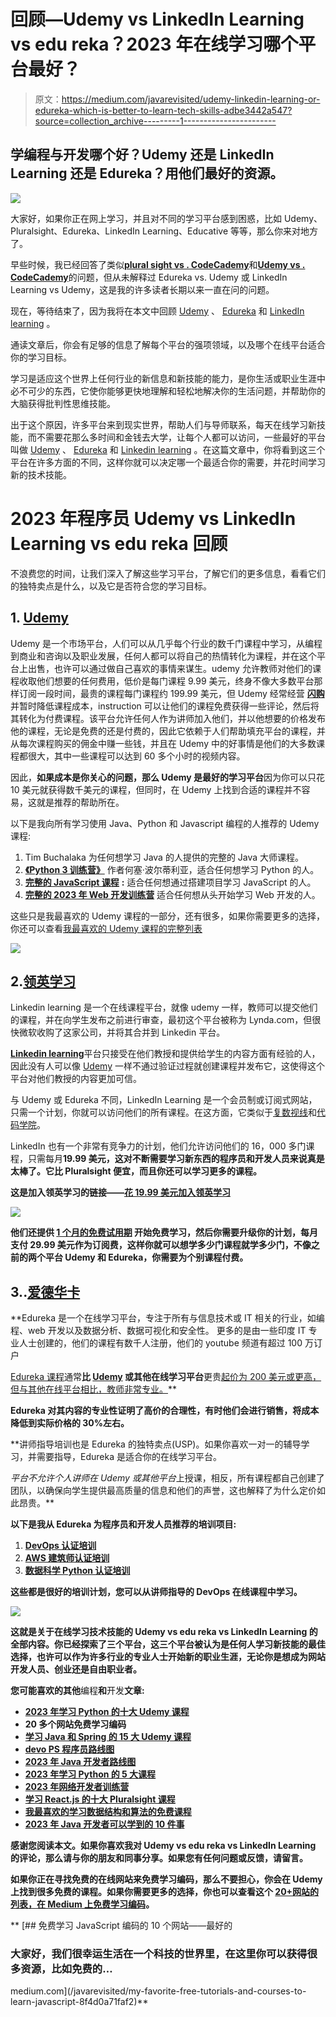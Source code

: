 # 回顾—Udemy vs LinkedIn Learning vs edu reka？2023 年在线学习哪个平台最好？

> 原文：<https://medium.com/javarevisited/udemy-linkedin-learning-or-edureka-which-is-better-to-learn-tech-skills-adbe3442a547?source=collection_archive---------1----------------------->

## 学编程与开发哪个好？Udemy 还是 LinkedIn Learning 还是 Edureka？用他们最好的资源。

[![](img/9e0b0d1043d656a5e87e6acb671ac867.png)](https://click.linksynergy.com/deeplink?id=JVFxdTr9V80&mid=39197&murl=https%3A%2F%2Fwww.udemy.com%2F)

大家好，如果你正在网上学习，并且对不同的学习平台感到困惑，比如 Udemy、Pluralsight、Edureka、LinkedIn Learning、Educative 等等，那么你来对地方了。

早些时候，我已经回答了类似[**plural sight vs . CodeCademy**](/javarevisited/codecademy-or-pluralsight-which-is-a-better-platform-to-learn-coding-skills-59251a080642)和[**Udemy vs . CodeCademy**](/javarevisited/pluralsight-or-udemy-d9a94d2e8ee)的问题，但从未解释过 Edureka vs. Udemy 或 LinkedIn Learning vs Udemy，这是我的许多读者长期以来一直在问的问题。

现在，等待结束了，因为我将在本文中回顾 [Udemy](https://click.linksynergy.com/deeplink?id=JVFxdTr9V80&mid=42536&murl=https%3A%2F%2Fwww.edureka.co%2F&LSNSUBSITE=LSNSUBSITE) 、 [Edureka](https://click.linksynergy.com/deeplink?id=JVFxdTr9V80&mid=42536&murl=https%3A%2F%2Fwww.edureka.co%2F&LSNSUBSITE=LSNSUBSITE) 和 [LinkedIn learning](http://linkedin-learning.pxf.io/c/1193463/449670/8005) 。

通读文章后，你会有足够的信息了解每个平台的强项领域，以及哪个在线平台适合你的学习目标。

学习是适应这个世界上任何行业的新信息和新技能的能力，是你生活或职业生涯中必不可少的东西，它使你能够更快地理解和轻松地解决你的生活问题，并帮助你的大脑获得批判性思维技能。

出于这个原因，许多平台来到现实世界，帮助人们与导师联系，每天在线学习新技能，而不需要花那么多时间和金钱去大学，让每个人都可以访问，一些最好的平台叫做 [Udemy](https://click.linksynergy.com/deeplink?id=JVFxdTr9V80&mid=39197&murl=https%3A%2F%2Fwww.udemy.com%2F) 、 [Edureka](https://click.linksynergy.com/deeplink?id=JVFxdTr9V80&mid=42536&murl=https%3A%2F%2Fwww.edureka.co%2F&LSNSUBSITE=LSNSUBSITE) 和 [Linkedin learning](http://linkedin-learning.pxf.io/c/1193463/449670/8005) 。在这篇文章中，你将看到这三个平台在许多方面的不同，这样你就可以决定哪一个最适合你的需要，并花时间学习新的技术技能。

# 2023 年程序员 Udemy vs LinkedIn Learning vs edu reka 回顾

不浪费您的时间，让我们深入了解这些学习平台，了解它们的更多信息，看看它们的独特卖点是什么，以及它是否符合您的学习目标。

## 1. [Udemy](https://click.linksynergy.com/deeplink?id=JVFxdTr9V80&mid=39197&murl=https%3A%2F%2Fwww.udemy.com%2F)

Udemy 是一个市场平台，人们可以从几乎每个行业的数千门课程中学习，从编程到商业和咨询以及职业发展，任何人都可以将自己的热情转化为课程，并在这个平台上出售，也许可以通过做自己喜欢的事情来谋生。udemy 允许教师对他们的课程收取他们想要的任何费用，低价是每门课程 9.99 美元，终身不像大多数平台那样订阅一段时间，最贵的课程每门课程约 199.99 美元，但 Udemy 经常经营 [**闪购**](https://click.linksynergy.com/deeplink?id=CuIbQrBnhiw&mid=39197&murl=https%3A%2F%2Fwww.udemy.com%2F) 并暂时降低课程成本，instruction 可以让他们的课程免费获得一些评论，然后将其转化为付费课程。该平台允许任何人作为讲师加入他们，并以他想要的价格发布他的课程，无论是免费的还是付费的，因此它依赖于人们帮助填充平台的课程，并从每次课程购买的佣金中赚一些钱，并且在 Udemy 中的好事情是他们的大多数课程都很大，其中一些课程可以达到 60 多个小时的视频内容。

因此，**如果成本是你关心的问题，那么 Udemy 是最好的学习平台**因为你可以只花 10 美元就获得数千美元的课程，但同时，在 Udemy 上找到合适的课程并不容易，这就是推荐的帮助所在。

以下是我向所有学习使用 Java、Python 和 Javascript 编程的人推荐的 Udemy 课程:

1.  Tim Buchalaka 为任何想学习 Java 的人提供的完整的 Java 大师课程。
2.  [**《Python 3 训练营》**](http://bit.ly/2ysqzDa) 作者何塞·波尔蒂利亚，适合任何想学习 Python 的人。
3.  [**完整的 JavaScript 课程**](http://bit.ly/2ytow1z) **:** 适合任何想通过搭建项目学习 JavaScript 的人。
4.  [**完整的 2023 年 Web 开发训练营**](https://click.linksynergy.com/deeplink?id=JVFxdTr9V80&mid=39197&murl=https%3A%2F%2Fwww.udemy.com%2Fcourse%2Fthe-complete-web-development-bootcamp%2F) 适合任何想从头开始学习 Web 开发的人。

这些只是我最喜欢的 Udemy 课程的一部分，还有很多，如果你需要更多的选择，你还可以查看[我最喜欢的 Udemy 课程的完整列表](/javarevisited/15-best-udemy-courses-programmers-can-buy-on-black-friday-and-cyber-monday-2020-a803874f41d9)

[![](img/119879243cd6fed55053e97a6d7b6f5f.png)](https://click.linksynergy.com/deeplink?id=CuIbQrBnhiw&mid=39197&murl=https%3A%2F%2Fwww.udemy.com%2F)

## 2.[领英学习](http://linkedin-learning.pxf.io/c/1193463/449670/8005)

Linkedin learning 是一个在线课程平台，就像 udemy 一样，教师可以提交他们的课程，并在向学生发布之前进行审查，最初这个平台被称为 Lynda.com，但很快微软收购了这家公司，并将其合并到 Linkedin 平台。

[**Linkedin learning**](http://linkedin-learning.pxf.io/c/1193463/449670/8005)平台只接受在他们教授和提供给学生的内容方面有经验的人，因此没有人可以像 [Udemy](https://click.linksynergy.com/deeplink?id=CuIbQrBnhiw&mid=39197&murl=https%3A%2F%2Fwww.udemy.com%2F) 一样不通过验证过程就创建课程并发布它，这使得这个平台对他们教授的内容更加可信。

与 Udemy 或 Edureka 不同，LinkedIn Learning 是一个会员制或订阅式网站，只需一个计划，你就可以访问他们的所有课程。在这方面，它类似于[复数视线](https://pluralsight.pxf.io/c/1193463/424552/7490?u=https%3A%2F%2Fwww.pluralsight.com)和[代码学院](https://bit.ly/codecademypro)。

LinkedIn 也有一个非常有竞争力的计划，他们允许访问他们的 16，000 多门课程，只需每月[](http://linkedin-learning.pxf.io/c/1193463/449670/8005?u=https%3A%2F%2Fwww.linkedin.com%2Flearning%2Fsubscription%2Fproducts)**19.99 美元，这对不断需要学习新东西的程序员和开发人员来说真是太棒了。它比 Pluralsight 便宜，而且你还可以学习更多的课程。**

****这是加入领英学习的链接**——[花 19.99 美元加入领英学习](http://linkedin-learning.pxf.io/c/1193463/449670/8005?u=https%3A%2F%2Fwww.linkedin.com%2Flearning%2Fsubscription%2Fproducts)**

**[![](img/2c5009f9b5214649c3beee99db6d4fb8.png)](http://linkedin-learning.pxf.io/c/1193463/449670/8005?u=https%3A%2F%2Fwww.linkedin.com%2Flearning%2Fsubscription%2Fproducts)**

**他们还提供 [**1 个月的免费试用期**](http://linkedin-learning.pxf.io/c/1193463/449670/8005?u=https%3A%2F%2Fwww.linkedin.com%2Flearning%2Fsubscription%2Fproducts) 开始免费学习，然后你需要升级你的计划，每月支付 29.99 美元作为订阅费，这样你就可以想学多少门课程就学多少门，不像之前的两个平台 Udemy 和 Edureka，你需要为个别课程付费。**

## **3..[爱德华卡](https://click.linksynergy.com/deeplink?id=JVFxdTr9V80&mid=42536&murl=https%3A%2F%2Fwww.edureka.co%2F&LSNSUBSITE=LSNSUBSITE)**

**Edureka 是一个在线学习平台，专注于所有与信息技术或 IT 相关的行业，如编程、web 开发以及数据分析、数据可视化和安全性。 更多的是由一些印度 IT 专业人士创建的，他们的课程有数千人注册，他们的 youtube 频道有超过 100 万订户

[Edureka 课程](https://click.linksynergy.com/deeplink?id=JVFxdTr9V80&mid=42536&murl=https%3A%2F%2Fwww.edureka.co%2F&LSNSUBSITE=LSNSUBSITE)通常**比 [Udemy](https://click.linksynergy.com/deeplink?id=CuIbQrBnhiw&mid=39197&murl=https%3A%2F%2Fwww.udemy.com%2F) 或其他在线学习平台**更贵[起价为 200 美元或更高，但与其他在线平台相比，教师非常专业。](https://click.linksynergy.com/deeplink?id=CuIbQrBnhiw&mid=39197&murl=https%3A%2F%2Fwww.udemy.com%2F)**

**Edureka 对其内容的专业性证明了高价的合理性，有时他们会进行销售，将成本降低到实际价格的 30%左右。**

**讲师指导培训也是 Edureka 的独特卖点(USP)。如果你喜欢一对一的辅导学习，并需要指导，Edureka 是适合你的在线学习平台。

*平台不允许个人讲师在 Udemy 或其他平台*上授课，相反，所有课程都自己创建了团队，以确保向学生提供最高质量的信息和他们的声誉，这也解释了为什么定价如此昂贵。**

**以下是我从 Edureka 为程序员和开发人员推荐的培训项目:**

1.  **[**DevOps 认证培训**](https://click.linksynergy.com/deeplink?id=JVFxdTr9V80&mid=42536&murl=https%3A%2F%2Fwww.edureka.co%2Fdevops-certification-training&LSNSUBSITE=LSNSUBSITE)**
2.  **[**AWS 建筑师认证培训**](https://click.linksynergy.com/deeplink?id=JVFxdTr9V80&mid=42536&murl=https%3A%2F%2Fwww.edureka.co%2Faws-certification-training&LSNSUBSITE=LSNSUBSITE)**
3.  **[**数据科学 Python 认证培训**](https://click.linksynergy.com/deeplink?id=JVFxdTr9V80&mid=42536&murl=https%3A%2F%2Fwww.edureka.co%2Fdata-science-python-certification-course&LSNSUBSITE=LSNSUBSITE)**

**这些都是很好的培训计划，您可以从讲师指导的 DevOps 在线课程中学习。**

**[![](img/a4d022665581d61e32a585c1a6518cce.png)](https://click.linksynergy.com/deeplink?id=JVFxdTr9V80&mid=42536&murl=https%3A%2F%2Fwww.edureka.co%2F&LSNSUBSITE=LSNSUBSITE)**

**这就是关于在线学习技术技能的 Udemy vs edu reka vs LinkedIn Learning 的全部内容。你已经探索了三个平台，这三个平台被认为是任何人学习新技能的最佳选择，也许可以作为许多行业的专业人士开始新的职业生涯，无论你是想成为网站开发人员、创业还是自由职业者。**

**您可能喜欢的其他**编程**和**开发**文章:**

*   **[2023 年学习 Python 的十大 Udemy 课程](https://javarevisited.blogspot.com/2020/05/top-10-udemy-courses-to-learn-python-programming.html)**
*   **20 多个网站免费学习编码**
*   **[学习 Java 和 Spring 的 15 大 Udemy 课程](/javarevisited/top-15-java-and-spring-framework-courses-from-udemy-best-of-lot-d7b965b62a9f?source=rss------java-5)**
*   **[devo PS 程序员路线图](/hackernoon/the-2018-devops-roadmap-31588d8670cb)**
*   **[2023 年 Java 开发者路线图](https://javarevisited.blogspot.com/2019/10/the-java-developer-roadmap.html)**
*   **[2023 年学习 Python 的 5 大课程](https://hackernoon.com/top-5-courses-to-learn-python-in-2018-best-of-lot-26644a99e7ec)**
*   **[2023 年网络开发者训练营](https://hackernoon.com/the-2019-web-developer-roadmap-ab89ac3c380e)**
*   **[学习 React.js 的十大 Pluralsight 课程](https://javarevisited.blogspot.com/2020/08/top-10-pluralsight-courses-to-learn-React.js.html)**
*   **[我最喜欢的学习数据结构和算法的免费课程](https://www.freecodecamp.org/news/these-are-the-best-free-courses-to-learn-data-structures-and-algorithms-in-depth-4d52f0d6b35a/?gi=a41bf34d0c99)**
*   **[2023 年 Java 开发者可以学到的 10 件事](/swlh/10-things-java-developer-should-learn-in-2019-5e0cf388e07f)**

**感谢您阅读本文。如果你喜欢我对 Udemy vs edu reka vs LinkedIn Learning 的评论，那么请与你的朋友和同事分享。如果您有任何问题或反馈，请留言。**

**如果你正在寻找免费的在线网站来免费学习编码，那么不要担心，你会在 Udemy 上找到很多免费的课程。如果你需要更多的选择，你也可以查看这个 [20+网站的列表，在 Medium 上免费学习编码](/javarevisited/top-20-sites-to-learn-coding-in-2020-f57ff63d9cb3)。**

**[](/javarevisited/my-favorite-free-tutorials-and-courses-to-learn-javascript-8f4d0a71faf2) [## 免费学习 JavaScript 编码的 10 个网站——最好的

### 大家好，我们很幸运生活在一个科技的世界里，在这里你可以获得很多资源，比如免费的…

medium.com](/javarevisited/my-favorite-free-tutorials-and-courses-to-learn-javascript-8f4d0a71faf2)**